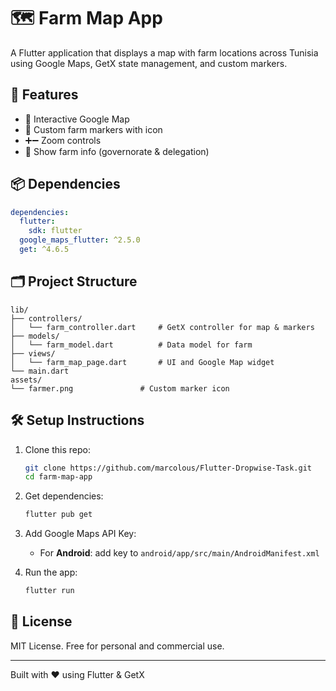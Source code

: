 # 🗺️ Farm Map App

A Flutter application that displays a map with farm locations across Tunisia using Google Maps, GetX state management, and custom markers.

## 📱 Features

- 🧭 Interactive Google Map
- 📍 Custom farm markers with icon
- ➕➖ Zoom controls
- 📌 Show farm info (governorate & delegation)

## 📦 Dependencies

```yaml
dependencies:
  flutter:
    sdk: flutter
  google_maps_flutter: ^2.5.0
  get: ^4.6.5
```

## 🗂️ Project Structure

```
lib/
├── controllers/
│   └── farm_controller.dart     # GetX controller for map & markers
├── models/
│   └── farm_model.dart          # Data model for farm
├── views/
│   └── farm_map_page.dart       # UI and Google Map widget
└── main.dart
assets/
└── farmer.png               # Custom marker icon
```

## 🛠 Setup Instructions

1. Clone this repo:
   ```bash
   git clone https://github.com/marcolous/Flutter-Dropwise-Task.git
   cd farm-map-app
   ```

2. Get dependencies:
   ```bash
   flutter pub get
   ```

3. Add Google Maps API Key:
   - For **Android**: add key to `android/app/src/main/AndroidManifest.xml`

4. Run the app:
   ```bash
   flutter run
   ```

## 📃 License

MIT License. Free for personal and commercial use.

---

Built with ❤️ using Flutter & GetX